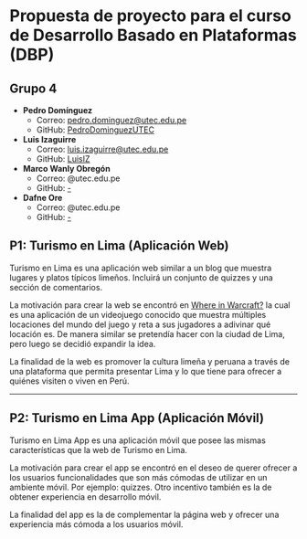# Propuesta de proyecto para el curso de Desarrollo Basado en Plataformas (DBP)

## Grupo 4
- **Pedro Domínguez** 
  - Correo: pedro.dominguez@utec.edu.pe
  - GitHub: [PedroDominguezUTEC](https://github.com/PedroDominguezUTEC)
- **Luis Izaguirre**
  - Correo: luis.izaguirre@utec.edu.pe
  - GitHub: [LuisIZ](https://github.com/LuisIZ)
- **Marco Wanly Obregón**
  - Correo: @utec.edu.pe
  - GitHub: [-](https://github.com/)
- **Dafne Ore**
  - Correo: @utec.edu.pe
  - GitHub: [-](https://github.com/)

## P1: Turismo en Lima (Aplicación Web)

Turismo en Lima es una aplicación web similar a un blog que muestra lugares y platos típicos limeños. Incluirá un conjunto de quizzes y una sección de comentarios.

La motivación para crear la web se encontró en [Where in Warcraft?](https://www.kruithne.net/where-in-warcraft/) la cual es una aplicación de un videojuego conocido que muestra múltiples locaciones del mundo del juego y reta a sus jugadores a adivinar qué locación es. De manera similar se pretendía hacer con la ciudad de Lima, pero luego se decidió expandir la idea.

La finalidad de la web es promover la cultura limeña y peruana a través de una plataforma que permita presentar Lima y lo que tiene para ofrecer a quiénes visiten o viven en Perú.

---------------------------------------------
## P2: Turismo en Lima App (Aplicación Móvil)

Turismo en Lima App es una aplicación móvil que posee las mismas características que la web de Turismo en Lima.

La motivación para crear el app se encontró en el deseo de querer ofrecer a los usuarios funcionalidades que son más cómodas de utilizar en un ambiente móvil. Por ejemplo: quizzes. Otro incentivo también es la de obtener experiencia en desarrollo móvil.

La finalidad del app es la de complementar la página web y ofrecer una experiencia más cómoda a los usuarios móvil.